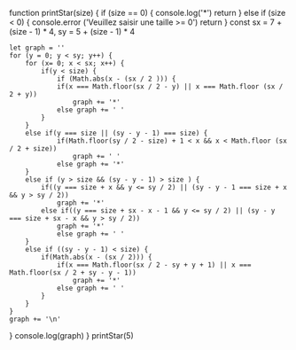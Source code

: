 function printStar(size) {
	if (size == 0) {
		console.log('*')
		return
	}
	else if (size < 0) {
		console.error ('Veuillez saisir une taille >= 0')
		return
	}
	const sx = 7 + (size - 1) * 4,
		  sy = 5 + (size - 1) * 4

	let graph = ''
	for (y = 0; y < sy; y++) {
		for (x= 0; x < sx; x++) {
			if(y < size) {
				if (Math.abs(x - (sx / 2 ))) {
				if(x === Math.floor(sx / 2 - y) || x === Math.floor (sx / 2 + y))
					graph += '*'
				else graph += ' '
			}
		}
		else if(y === size || (sy - y - 1) === size) {
				if(Math.floor(sy / 2 - size) + 1 < x && x < Math.floor (sx / 2 + size))
					graph += ' '
				else graph += '*'
		}
		else if (y > size && (sy - y - 1) > size ) {
			if((y === size + x && y <= sy / 2) || (sy - y - 1 === size + x && y > sy / 2))
				graph += '*'
			else if((y === size + sx - x - 1 && y <= sy / 2) || (sy - y === size + sx - x && y > sy / 2))
				graph += '*'
				else graph += ' '
		}
		else if ((sy - y - 1) < size) {
			if(Math.abs(x - (sx / 2))) {
				if(x === Math.floor(sx / 2 - sy + y + 1) || x === Math.floor(sx / 2 + sy - y - 1))
					graph += '*'
				else graph += ' '
			}
		}
	}
	graph += '\n'
}
console.log(graph)
}
printStar(5)